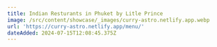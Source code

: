 ```yaml
---
title: Indian Resturants in Phuket by Litle Prince
image: /src/content/showcase/_images/curry-astro.netlify.app.webp
url: 'https://curry-astro.netlify.app/menu/'
dateAdded: 2024-07-15T12:08:45.375Z
---
```


